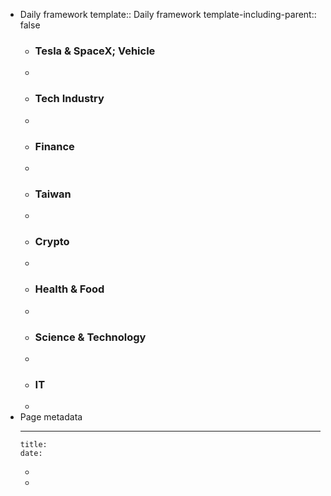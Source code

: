 - Daily framework
  template:: Daily framework
  template-including-parent:: false
	- ### Tesla & SpaceX; Vehicle
	-
	- ### Tech Industry
	-
	- ### Finance
	-
	- ### Taiwan
	-
	- ### Crypto
	-
	- ### Health & Food
	-
	- ### Science & Technology
	-
	- ### IT
	-
- Page metadata
	- ---
	  title:
	  date:
	-
	-